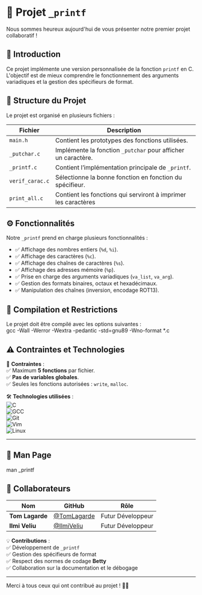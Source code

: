 # 📌 Projet `_printf`

Nous sommes heureux aujourd'hui de vous présenter notre premier projet collaboratif !

## 📖 Introduction  
Ce projet implémente une version personnalisée de la fonction `printf` en C. L'objectif est de mieux comprendre le fonctionnement des arguments variadiques et la gestion des spécifieurs de format.  

## 📂 Structure du Projet  
Le projet est organisé en plusieurs fichiers :  

| **Fichier**        | **Description** |
|--------------------|------------------------------------------------|
| `main.h`          | Contient les prototypes des fonctions utilisées. |
| `_putchar.c`      | Implémente la fonction `_putchar` pour afficher un caractère. |
| `_printf.c`       | Contient l’implémentation principale de `_printf`. |
| `verif_carac.c`  | Sélectionne la bonne fonction en fonction du spécifieur. |
| `print_all.c`     | Contient les fonctions qui serviront à imprimer les caractères |
## ⚙️ Fonctionnalités  
Notre `_printf` prend en charge plusieurs fonctionnalités :  

- ✅ Affichage des nombres entiers (`%d`, `%i`).  
- ✅ Affichage des caractères (`%c`).  
- ✅ Affichage des chaînes de caractères (`%s`).  
- ✅ Affichage des adresses mémoire (`%p`).  
- ✅ Prise en charge des arguments variadiques (`va_list`, `va_arg`).  
- ✅ Gestion des formats binaires, octaux et hexadécimaux.  
- ✅ Manipulation des chaînes (inversion, encodage ROT13).  

## 🚀 Compilation et Restrictions  
Le projet doit être compilé avec les options suivantes :  
gcc -Wall -Werror -Wextra -pedantic -std=gnu89 -Wno-format *.c
## ⚠️ Contraintes et Technologies  

🛑 **Contraintes** :  
✅ Maximum **5 fonctions** par fichier.  
✅ **Pas de variables globales**.  
✅ Seules les fonctions autorisées : `write`, `malloc`.  

🛠 **Technologies utilisées** :  
![C](https://img.shields.io/badge/C-00599C?style=for-the-badge&logo=c&logoColor=white)  
![GCC](https://img.shields.io/badge/GCC-4A4A4A?style=for-the-badge&logo=gnu&logoColor=white)  
![Git](https://img.shields.io/badge/GIT-F05032?style=for-the-badge&logo=git&logoColor=white)  
![Vim](https://img.shields.io/badge/VIM-019733?style=for-the-badge&logo=vim&logoColor=white)  
![Linux](https://img.shields.io/badge/Linux-FCC624?style=for-the-badge&logo=linux&logoColor=black)  

---

## 📜 Man Page  

man _printf

## 🤝 Collaborateurs  

| Nom           | GitHub                 | Rôle |
|--------------|-----------------------|------|
| **Tom Lagarde** | [@TomLagarde](https://github.com/tmlgde) | Futur Développeur |
| **Ilmi Veliu**  | [@IlmiVeliu](https://github.com/ilmi-veliu)  | Futur Développeur |

💡 **Contributions** :  
✅ Développement de `_printf`  
✅ Gestion des spécifieurs de format  
✅ Respect des normes de codage **Betty**  
✅ Collaboration sur la documentation et le débogage  

---

Merci à tous ceux qui ont contribué au projet ! 🚀🔥
